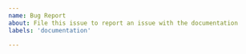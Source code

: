 ```yaml
---
name: Bug Report
about: File this issue to report an issue with the documentation
labels: 'documentation'

---
```

